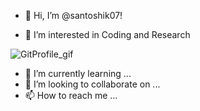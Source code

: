 - 👋 Hi, I’m @santoshik07! 
                                                                      
- 👀 I’m interested in Coding and Research

![GitProfile_gif](https://user-images.githubusercontent.com/115726312/195645244-1f28eb1e-a43d-4828-829a-230da7a1d5bf.gif)



- 🌱 I’m currently learning ...
- 💞️ I’m looking to collaborate on ...
- 📫 How to reach me ...

<!---
santoshik07/santoshik07 is a ✨ special ✨ repository because its `README.md` (this file) appears on your GitHub profile.
You can click the Preview link to take a look at your changes.
--->
